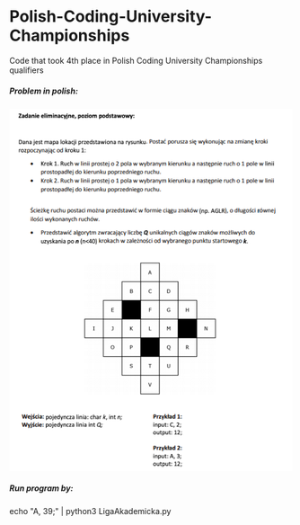 # Polish-Coding-University-Championships
Code that took 4th place in Polish Coding University Championships qualifiers

##### Problem in polish:
![map](ss.png)




##### Run program by:
echo "A, 39;" | python3 LigaAkademicka.py
